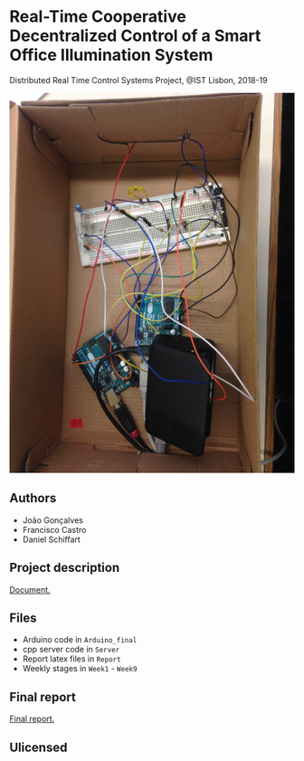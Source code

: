 # Real-Time Cooperative Decentralized Control of a Smart Office Illumination System
Distributed Real Time Control Systems Project, @IST Lisbon, 2018-19

![Harware Setup](Report/graphics/box.jpg)

## Authors

+ João Gonçalves
+ Francisco Castro
+ Daniel Schiffart

## Project description
[Document.](Docs/SCDTR1819-Project-v1.2.pdf)

## Files

+ Arduino code in `Arduino_final`
+ cpp server code in `Server`
+ Report latex files in `Report`
+ Weekly stages in `Week1` - `Week9`

## Final report
[Final report.](Report/main.pdf)

## Ulicensed
